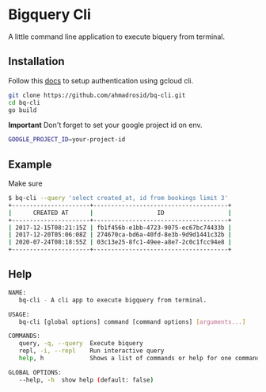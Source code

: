# Bigquery Cli

A little command line application to execute biquery from terminal.

## Installation

Follow this [docs](https://cloud.google.com/bigquery/docs/reference/libraries) to setup authentication using gcloud cli.
```bash
git clone https://github.com/ahmadrosid/bq-cli.git
cd bq-cli
go build
```

**Important**
Don't forget to set your google project id on env.

```bash
GOOGLE_PROJECT_ID=your-project-id
```

## Example

Make sure 

```bash
$ bq-cli --query 'select created_at, id from bookings limit 3'
+----------------------+--------------------------------------+
|      CREATED AT      |                  ID                  |
+----------------------+--------------------------------------+
| 2017-12-15T08:21:15Z | fb1f456b-e1bb-4723-9075-ec67bc74433b |
| 2017-12-20T05:06:08Z | 274670ca-bd6a-40fd-8e3b-9d9d1441c32b |
| 2020-07-24T08:18:55Z | 03c13e25-8fc1-49ee-a8e7-2c0c1fcc94e8 |
+----------------------+--------------------------------------+
```

## Help

```bash
NAME:
   bq-cli - A cli app to execute bigquery from terminal.

USAGE:
   bq-cli [global options] command [command options] [arguments...]

COMMANDS:
   query, -q, --query  Execute biquery
   repl, -i, --repl    Run interactive query
   help, h             Shows a list of commands or help for one command

GLOBAL OPTIONS:
   --help, -h  show help (default: false)
```
